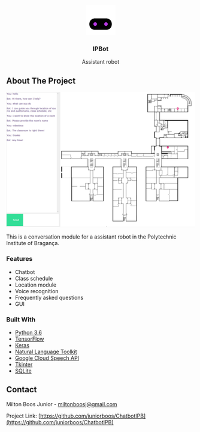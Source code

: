 <!-- PROJECT LOGO -->
<br />
<p align="center">
  <a href="https://github.com/juniorboos/Smart-Parking">
    <img src="assets/icon.png" alt="Logo" width="80" height="80">
  </a>

  <h3 align="center">IPBot</h3>

  <p align="center">
    Assistant robot
  </p>
</p>


<!-- ABOUT THE PROJECT -->
## About The Project
<p align="center">
  <img src="assets/screenshot.png" alt="Logo" width="600">
</p>

This is a conversation module for a assistant robot in the Polytechnic Institute of Bragança.

### Features

* Chatbot
* Class schedule
* Location module
* Voice recognition
* Frequently asked questions
* GUI


### Built With

* [Python 3.6](https://www.python.org)
* [TensorFlow](https://www.tensorflow.org)
* [Keras](https://keras.io)
* [Natural Language Toolkit](https://www.nltk.org)
* [Google Cloud Speech API](https://cloud.google.com/speech-to-text)
* [Tkinter](https://docs.python.org/3/library/tkinter.html)
* [SQLite](https://www.sqlite.org/index.html)


<!-- CONTACT -->
## Contact

Milton Boos Junior - miltonboosj@gmail.com

Project Link: [https://github.com/juniorboos/ChatbotIPB](https://github.com/juniorboos/ChatbotIPB)






